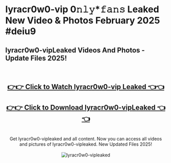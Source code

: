 # lyracr0w0-vip 0𝚗𝚕𝚢*𝚏𝚊𝚗𝚜 Leaked New Video & Photos February 2025 #deiu9

<h2>lyracr0w0-vipLeaked Videos And Photos - Update Files 2025!</h2>
<br>
<div align="center">
<h2><a href="https://mediaupload.pro?title=lyracr0w0-vip&ref=11F" rel="nofollow">👉👉 Click to Watch lyracr0w0-vip Leaked 👈👈</a></h2>
<h2><a href="https://mediaupload.pro?title=lyracr0w0-vip&ref=11F" rel="nofollow">👉👉 Click to Download lyracr0w0-vipLeaked 👈👈</a></h2>
<br>
Get lyracr0w0-vipleaked and all content. Now you can access all videos and pictures of lyracr0w0-vipleaked. New Updated Files 2025!
<br>
<br>
<a href="https://mediaupload.pro?title=lyracr0w0-vip&ref=11F" rel="nofollow" data-target="animated-image.originalLink"><img src="https://i.ibb.co/Gkj2r4b/banner.png" alt="lyracr0w0-vipleaked" style="max-width: 100%; display: inline-block;" data-target="animated-image.originalImage"></a>
</div>
<br>

